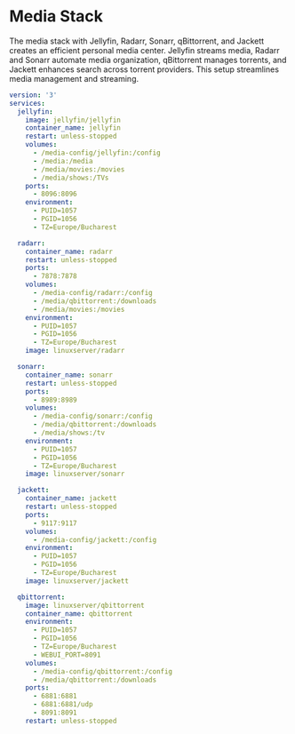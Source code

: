 # Media Stack

The media stack with Jellyfin, Radarr, Sonarr, qBittorrent, and Jackett creates an efficient personal media center. Jellyfin streams media, Radarr and Sonarr automate media organization, qBittorrent manages torrents, and Jackett enhances search across torrent providers. This setup streamlines media management and streaming.

``` yaml 
version: '3'
services:
  jellyfin:
    image: jellyfin/jellyfin
    container_name: jellyfin
    restart: unless-stopped
    volumes:
      - /media-config/jellyfin:/config
      - /media:/media
      - /media/movies:/movies
      - /media/shows:/TVs
    ports:
      - 8096:8096
    environment:
      - PUID=1057
      - PGID=1056
      - TZ=Europe/Bucharest

  radarr:
    container_name: radarr
    restart: unless-stopped
    ports:
      - 7878:7878
    volumes:
      - /media-config/radarr:/config
      - /media/qbittorrent:/downloads
      - /media/movies:/movies
    environment:
      - PUID=1057
      - PGID=1056
      - TZ=Europe/Bucharest
    image: linuxserver/radarr

  sonarr:
    container_name: sonarr
    restart: unless-stopped
    ports:
      - 8989:8989
    volumes:
      - /media-config/sonarr:/config
      - /media/qbittorrent:/downloads
      - /media/shows:/tv
    environment:
      - PUID=1057
      - PGID=1056
      - TZ=Europe/Bucharest
    image: linuxserver/sonarr

  jackett:
    container_name: jackett
    restart: unless-stopped
    ports:
      - 9117:9117
    volumes:
      - /media-config/jackett:/config
    environment:
      - PUID=1057
      - PGID=1056
      - TZ=Europe/Bucharest
    image: linuxserver/jackett

  qbittorrent:
    image: linuxserver/qbittorrent
    container_name: qbittorrent
    environment:
      - PUID=1057
      - PGID=1056
      - TZ=Europe/Bucharest
      - WEBUI_PORT=8091
    volumes:
      - /media-config/qbittorrent:/config
      - /media/qbittorrent:/downloads
    ports:
      - 6881:6881
      - 6881:6881/udp
      - 8091:8091
    restart: unless-stopped
```